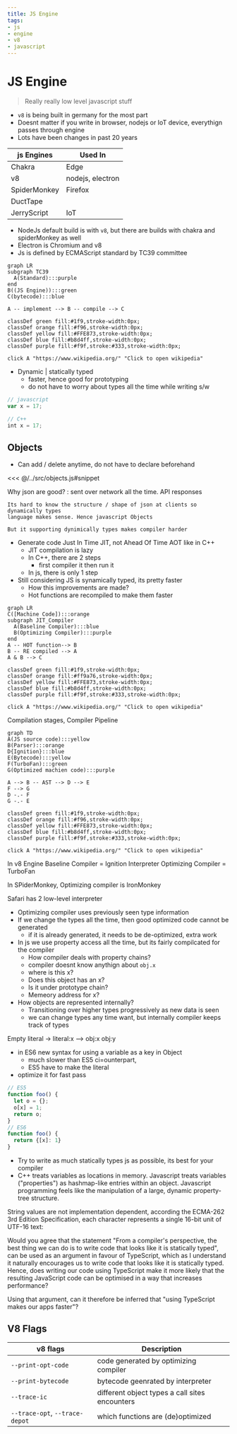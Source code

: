 ```yaml
---
title: JS Engine
tags:
- js
- engine
- v8
- javascript
---
```


# JS Engine

<TagLinks />

> Really really low level javascript stuff

* `v8` is being built in germany for the most part
* Doesnt matter if you write in browser, nodejs or IoT device, everythign passes through engine
* Lots have been changes in past 20 years

js Engines | Used In
-----------|--------------
Chakra  | Edge
v8      | nodejs, electron
SpiderMonkey  | Firefox
DuctTape | |
JerryScript | IoT |

* NodeJs default build is with `v8`, but there are builds with chakra and spiderMonkey as well
* Electron is Chromium and v8
* Js is defined by ECMAScript standard by TC39 committee

```mermaid
graph LR
subgraph TC39
  A(Standard):::purple
end
B((JS Engine)):::green
C(bytecode):::blue

A -- implement --> B -- compile --> C

classDef green fill:#1f9,stroke-width:0px;
classDef orange fill:#f96,stroke-width:0px;
classDef yellow fill:#FFE873,stroke-width:0px;
classDef blue fill:#b8d4ff,stroke-width:0px;
classDef purple fill:#f9f,stroke:#333,stroke-width:0px;

click A "https://www.wikipedia.org/" "Click to open wikipedia"
```

* Dynamic | statically typed
  * faster, hence good for prototyping
  * do not have to worry about types all the time while writing s/w

```js
// javascript
var x = 17;

// C++
int x = 17;
```

## Objects

* Can add / delete anytime, do not have to declare beforehand

<<< @/../src/objects.js#snippet

Why json are good?
:   sent over network all the time. API responses

    Its hard to know the structure / shape of json at clients so dynamically types
    language makes sense. Hence javascript Objects

    But it supporting dynimically types makes compiler harder

* Generate code Just In Time JIT, not Ahead Of Time AOT like in C++
  * JIT compilation is lazy
  * In C++, there are 2 steps
    * first compiler it then run it
  * In js, there is only 1 step
* Still considering JS is synamically typed, its pretty faster
  * How this improvements are made?
  * Hot functions are recompiled to make them faster

```mermaid
graph LR
C([Machine Code]):::orange
subgraph JIT_Compiler
  A(Baseline Compiler):::blue
  B(Optimizing Compiler):::purple
end
A -- HOT function--> B
B -- RE compiled --> A
A & B --> C

classDef green fill:#1f9,stroke-width:0px;
classDef orange fill:#ff9a76,stroke-width:0px;
classDef yellow fill:#FFE873,stroke-width:0px;
classDef blue fill:#b8d4ff,stroke-width:0px;
classDef purple fill:#f9f,stroke:#333,stroke-width:0px;

click A "https://www.wikipedia.org/" "Click to open wikipedia"
```

Compilation stages, Compiler Pipeline

```mermaid
graph TD
A(JS source code):::yellow
B(Parser):::orange
D{Ignition}:::blue
E(Bytecode):::yellow
F(TurboFan):::green
G(Optimized machien code):::purple

A --> B -- AST --> D --> E
F --> G
D -.- F
G -.- E

classDef green fill:#1f9,stroke-width:0px;
classDef orange fill:#f96,stroke-width:0px;
classDef yellow fill:#FFE873,stroke-width:0px;
classDef blue fill:#b8d4ff,stroke-width:0px;
classDef purple fill:#f9f,stroke:#333,stroke-width:0px;

click A "https://www.wikipedia.org/" "Click to open wikipedia"
```

In v8 Engine
Baseline Compiler = Ignition Interpreter
Optimizing Compiler = TurboFan

In SPiderMonkey, Optimizing compiler is IronMonkey

Safari has 2 low-level interpreter

* Optimizing compiler uses previously seen type information
* If we change the types all the time, then good optimized code cannot be generated
  * if it is already generated, it needs to be de-optimized, extra work
* In js we use property access all the time, but its fairly compilcated for the compiler
  * How compiler deals with property chains?
  * compiler doesnt know anythign about `obj.x`
  * where is this x?
  * Does this object has an x?
  * Is it under prototype chain?
  * Memeory address for x?
* How objects are represented internally?
  * Transitioning over higher types progressively as new data is seen
  * we can change types any time want, but internally compiler keeps track of types

Empty literal -> literal:x --> obj:x obj:y

* in ES6 new syntax for using a variable as a key in Object
  * much slower than ES5 ci=ounterpart,
  * ES5 have to make the literal
* optimize it for fast pass

```js
// ES5
function foo() {
  let o = {};
  o[x] = 1;
  return o;
}
// ES6
function foo() {
  return {[x]: 1}
}
```

* Try to write as much statically types js as possible, its best for your compiler
* C++ treats variables as locations in memory. Javascript treats variables ("properties") as hashmap-like entries within an object. Javascript programming feels like the manipulation of a large, dynamic property-tree structure.

String values are not implementation dependent, according the ECMA-262 3rd Edition Specification, each character represents a single 16-bit unit of UTF-16 text:

Would you agree that the statement "From a compiler's perspective, the best thing we can do is to write code that looks like it is statically typed", can be used as an argument in favour of TypeScript, which as I understand it naturally encourages us to write code that looks like it is statically typed. Hence, does writing our code using TypeScript make it more likely that the resulting JavaScript code can be optimised in a way that increases performance?

Using that argument, can it therefore be inferred that "using TypeScript makes our apps faster"?


## V8 Flags

v8 flags  | Description
----------|-------------
`--print-opt-code`  | code generated by optimizing compiler
`--print-bytecode`  | bytecode geenrated by interpreter
`--trace-ic`        | different object types a call sites encounters
`--trace-opt`, `--trace-depot` | which functions are (de)optimized

<Footer />
